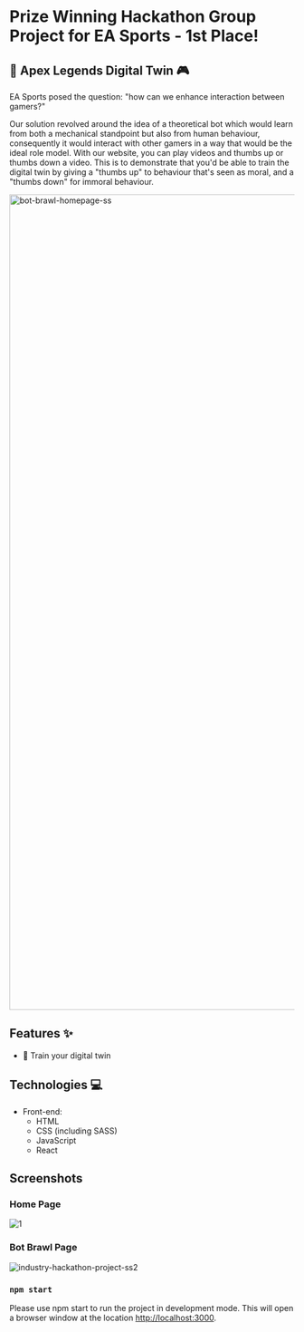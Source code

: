# Prize Winning Hackathon Group Project for EA Sports - 1st Place!
## 🦾 Apex Legends Digital Twin 🎮

<p>
  EA Sports posed the question: "how can we enhance interaction between gamers?"
</p>

<p>Our solution revolved around the idea of a theoretical bot which would learn from both a mechanical standpoint but also from human behaviour, consequently it would interact with other gamers in a way that would be the ideal role model. With our website, you can play videos and thumbs up or thumbs down a video. This is to demonstrate that you'd be able to train the digital twin by giving a "thumbs up" to behaviour that's seen as moral, and a "thumbs down" for immoral behaviour.</p>

<img width="1440" alt="bot-brawl-homepage-ss" src="https://github.com/stuckinsnow/brainstation-ea-project/assets/79944634/7b5c5d06-eaef-49ec-a318-d7e74594f55e">

## Features ✨

- 🦿 Train your digital twin

## Technologies 💻
- Front-end:
  - HTML
  - CSS (including SASS)
  - JavaScript
  - React

## Screenshots

### Home Page
![1](https://github.com/stuckinsnow/brainstation-ea-project/assets/79944634/cafc82bc-c11f-49fb-8f9a-4e3cb6144f7d)

### Bot Brawl Page
![industry-hackathon-project-ss2](https://github.com/stuckinsnow/brainstation-ea-project/assets/79944634/f63b8485-0a9f-443e-ac20-6db1b29fdbd4)

### `npm start`

Please use npm start to run the project in development mode. This will open a browser window at the location [http://localhost:3000](http://localhost:3000). 
